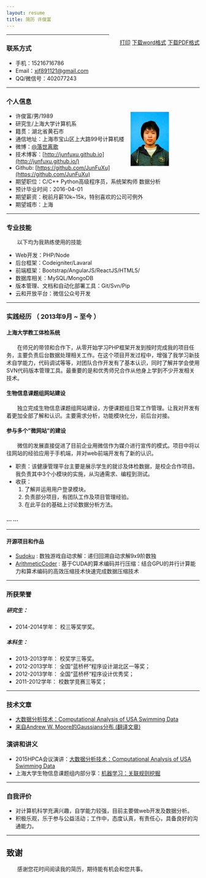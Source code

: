 ```yaml
---
layout: resume
title: 简历 许俊富
---
```


<style type="text/css">
p{
	text-indent: 2em;
	margin-top: 10px;
}
.callout {
    float: right;
}

h1,h2,h3,h4,h5{
font-weight: bold;
}

img{
  height: 141px;
  width: 100px;
  float: right;
  margin-right: 80px;
}

.noprint{
	display: none;
	visibility: hidden;
}
</style>

<p id="printerInfo" style="float: right;"><a href="#" onclick="printResume()">打印</a> <a href="./assets/resume/简历-许俊富-上海大学.docx">下载word格式</a> <a href="./assets/resume/简历-许俊富-上海大学.pdf">下载PDF格式</a></p>

---

### 联系方式

- 手机：15216716786 
- Email：<a href="mailto:xjf891121@gmail.com">xjf891121@gmail.com</a>
- QQ/微信号：402077243

---

### 个人信息

<img src="./assets/resume/JunfuXu.png">

 - 许俊富/男/1989 
 - 研究生/上海大学计算机系
 - 籍贯：湖北省黄石市 
 - 通信地址：上海市宝山区上大路99号计算机楼
 - 微博：[@落世离歌](http://weibo.com/u/2438098050)
 - 技术博客：[http://junfuxu.github.io](http://junfuxu.github.io/)
 - Github: [https://github.com/JunFuXu](https://github.com/JunFuXu) 
 - 期望职位：C/C++ Python高级程序员，系统架构师 数据分析
 - 预计毕业时间：2016-04-01
 - 期望薪资：税前月薪10k~15k，特别喜欢的公司可例外
 - 期望城市：上海

---

### 专业技能

以下均为我熟练使用的技能

- Web开发：PHP/Node
- 后台框架：Codeigniter/Lavaral
- 前端框架：Bootstrap/AngularJS/ReactJS/HTML5/
- 数据库相关：MySQL/MongoDB
- 版本管理、文档和自动化部署工具：Git/Svn/Pip
- 云和开放平台：微信公众号开发

---

### 实践经历 （ 2013年9月 ~ 至今 ）

#### 上海大学教工体检系统 
在师兄的带领和合作下，从零开始学习PHP框架开发到按时完成我的项目任务，主要负责后台数据处理相关工作。在这个项目开发过程中，增强了我学习新技术自学能力，代码调试等等，对团队合作开发有了基本认识，同时了解并学会使用SVN代码版本管理工具。最重要的是和优秀师兄合作从他身上学到不少开发相关技术。

#### 生物信息课题组网站建设 
独立完成生物信息课题组网站建设，方便课题组日常工作管理。让我对开发有着更加全部了解和认识。主要需求分析，功能模块化分，前后台对接。


#### 参与多个”微网站”的建设
微信的发展直接促进了目前企业用微信作为媒介进行宣传的模式。项目中将以往网站的经验应用于手机端，并对web前端开发有了新的认识。

 * 职责：该健康管理平台主要是展示学生的就诊及体检数据，是校企合作项目。我负责其中3个小模块的实施，从沟通需求、编程到测试。
 * 收获：
   1. 了解并运用用户登录模块。
   2. 负责部分项目，有团队工作及项目管理经验。
   3. 在此平台的基础上讨论数据分析方法。

#### ... ...

---

#### 开源项目和作品

 - [Sudoku](https://github.com/JunFuXu/Sudoku) : 数独游戏自动求解：递归回溯自动求解9x9阶数独
 - [ArithmeticCoder](https://github.com/JunFuXu/ArithmeticCoder) : 基于CUDA的算术编码并行压缩：结合GPU的并行计算能力和算术编码的高效压缩技术快速完成数据压缩技术
 
---

### 所获荣誉

##### 研究生：
 * 2014-2014学年： 	校三等奖学奖。

##### 本科生：

* 2013-2013学年：    校奖学三等奖。
* 2012-2013学年：	全国“蓝桥杯“程序设计湖北区一等奖；
* 2012-2013学年：	全国“蓝桥杯“程序设计优秀奖；
* 2011-2012学年：	校数学竞赛三等奖；

---

### 技术文章

- [大数据分析技术：Computational Analysis of USA Swimming Data](./assets/resume/1406699654.pptx)
- [来自Andrew W. Moore的Gaussians分布 (翻译文章)](http://junfuxu.github.io/blog/guassian/)

### 演讲和讲义

 - 2015HPCA会议演讲：[大数据分析技术：Computational Analysis of USA Swimming Data](./assets/resume/1406699654.pptx)
 - 上海大学生物信息课题组内部分享：[机器学习：关联规则挖掘](./assets/resume/1406699654.pptx)

---

### 自我评价

 * 对计算机科学充满兴趣，自学能力较强，目前主要做web开发及数据分析。
 * 积极乐观，乐于参与公益活动；工作中，态度认真，有责任心，具备良好的沟通能力。
 
---

## 致谢

感谢您花时间阅读我的简历，期待能有机会和您共事。